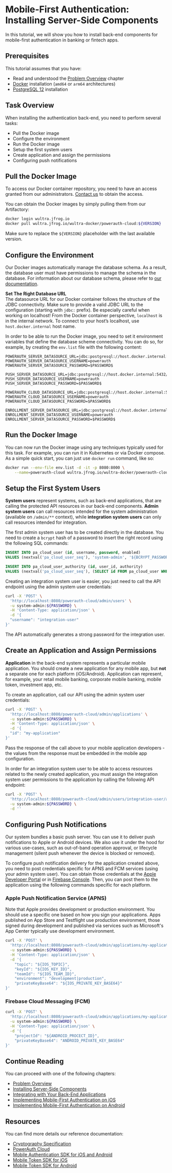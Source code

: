 # Mobile-First Authentication&#58; Installing Server-Side Components

<!-- AUTHOR joshis_tweets 2023-12-29T00:00:00Z -->
<!-- SIDEBAR _Sidebar_Server.md sticky -->
<!-- TEMPLATE tutorial -->

In this tutorial, we will show you how to install back-end components for mobile-first authentication in banking or fintech apps.

## Prerequisites

This tutorial assumes that you have:

- Read and understood the [Problem Overview](Readme.md) chapter
- [Docker](https://www.docker.com/) installation (`amd64` or `arm64` architectures)
- [PostgreSQL 12](https://www.postgresql.org/) installation

## Task Overview

When installing the authentication back-end, you need to perform several tasks:

- Pull the Docker image
- Configure the environment
- Run the Docker image
- Setup the first system users
- Create application and assign the permissions
- Configuring push notifications

## Pull the Docker Image

<!-- begin box warning -->
To access our Docker container repository, you need to have an access granted from our administrators. [Contact us](https://wultra.com/contact) to obtain the access.
<!-- end -->

You can obtain the Docker images by simply pulling them from our Artifactory:

```sh
docker login wultra.jfrog.io
docker pull wultra.jfrog.io/wultra-docker/powerauth-cloud:${VERSION}
```

Make sure to replace the `${VERSION}` placeholder with the last available version.

## Configure the Environment

<!-- begin box warning -->
Our Docker images automatically manage the database schema. As a result, the database user must have permissions to manage the schema in the database. For information about our database schema, please refer to [our documentation](/components/powerauth-cloud/develop/documentation/Database-Structure).
<!-- end -->

<!-- begin box warning -->
<strong>Set The Right Database URL</strong><br/>The datasource URL for our Docker container follows the structure of the JDBC connectivity. Make sure to provide a valid JDBC URL to the configuration (starting with `jdbc:` prefix). Be especially careful when working on localhost! From the Docker container perspective, `localhost` is in the internal network. To connect to your host’s localhost, use `host.docker.internal` host name.
<!-- end -->

In order to be able to run the Docker image, you need to set it environment variables that define the database scheme connectivity. You can do so, for example, by creating the `env.list` file with the following content:

```
POWERAUTH_SERVER_DATASOURCE_URL=jdbc:postgresql://host.docker.internal:5432/powerauth
POWERAUTH_SERVER_DATASOURCE_USERNAME=powerauth
POWERAUTH_SERVER_DATASOURCE_PASSWORD=$PASSWORD$

PUSH_SERVER_DATASOURCE_URL=jdbc:postgresql://host.docker.internal:5432/powerauth
PUSH_SERVER_DATASOURCE_USERNAME=powerauth
PUSH_SERVER_DATASOURCE_PASSWORD=$PASSWORD$

POWERAUTH_CLOUD_DATASOURCE_URL=jdbc:postgresql://host.docker.internal:5432/powerauth
POWERAUTH_CLOUD_DATASOURCE_USERNAME=powerauth
POWERAUTH_CLOUD_DATASOURCE_PASSWORD=$PASSWORD$

ENROLLMENT_SERVER_DATASOURCE_URL=jdbc:postgresql://host.docker.internal:5432/powerauth
ENROLLMENT_SERVER_DATASOURCE_USERNAME=powerauth
ENROLLMENT_SERVER_DATASOURCE_PASSWORD=$PASSWORD$
```

## Run the Docker Image

You can now run the Docker image using any techniques typically used for this task. For example, you can run it in Kubernetes or via Docker compose. As a simple quick start, you can just use `docker run` command, like so:

```sh
docker run --env-file env.list -d -it -p 8080:8000 \
    --name=powerauth-cloud wultra.jfrog.io/wultra-docker/powerauth-cloud:${VERSION}
```

## Setup the First System Users

**System users** represent systems, such as back-end applications, that are calling the protected API resources in our back-end components. **Admin system users** can call resources intended for the system administration (available on `/admin/**` context), while **integration system users** can only call resources intended for integration.

The first admin system user has to be created directly in the database. You need to create a `bcrypt` hash of a password to insert the right record using the following SQL commands:

```sql
INSERT INTO pa_cloud_user (id, username, password, enabled)
VALUES (nextval('pa_cloud_user_seq'), 'system-admin', '${BCRYPT_PASSWORD_HASH}', true);

INSERT INTO pa_cloud_user_authority (id, user_id, authority)
VALUES (nextval('pa_cloud_user_seq'), (SELECT id FROM pa_cloud_user WHERE username = 'system-admin'), 'ROLE_ADMIN');
```

Creating an integration system user is easier, you just need to call the API endpoint using the admin system user credentials:

```sh
curl -X 'POST' \
  'http://localhost:8080/powerauth-cloud/admin/users' \
  -u system-admin:${PASSWORD} \
  -H 'Content-Type: application/json' \
  -d '{
  "username": "integration-user"
}'
```

<!-- begin box success -->
The API automatically generates a strong password for the integration user.
<!-- end -->

## Create an Application and Assign Permissions

**Application** in the back-end system represents a particular mobile application. You should create a new application for any mobile app, but **not** a separate one for each platform (iOS/Android). Application can represent, for example, your retail mobile banking, corporate mobile banking, mobile token, investment app, etc.

To create an application, call our API using the admin system user credentials:

```sh
curl -X 'POST' \
  'http://localhost:8080/powerauth-cloud/admin/applications' \
  -u system-admin:${PASSWORD} \
  -H 'Content-Type: application/json' \
  -d '{
  "id": "my-application"
}'
```

<!-- begin box info -->
Pass the response of the call above to your mobile application developers - the values from the response must be embedded in the mobile app configuration.
<!-- end -->

In order for an integration system user to be able to access resources related to the newly created application, you must assign the integration system user permissions to the application by calling the following API endpoint:

```sh
curl -X 'POST' \
  'http://localhost:8080/powerauth-cloud/admin/users/integration-user/applications/my-application' \
  -u system-admin:${PASSWORD} \
  -d ''
```

## Configuring Push Notifications

Our system bundles a basic push server. You can use it to deliver push notifications to Apple or Android devices. We also use it under the hood for various use-cases, such as out-of-band operation approval, or lifecycle management (silent push whenever the device is blocked or removed).

To configure push notification delivery for the application created above, you need to post credentials specific for APNS and FCM services (using your admin system user). You can obtain those credentials at the [Apple Developer Portal](https://developer.apple.com/) or in [Firebase Console](https://firebase.google.com/). Then, you can post them to the application using the following commands specific for each platform.

### Apple Push Notification Service (APNS)

<!-- begin box info -->
Note that Apple provides development or production environment. You should use a specific one based on how you sign your applications. Apps published on App Store and Testflight use production environment, those signed during development and published via services such as Microsoft's App Center typically use development environment.
<!-- end -->

```sh
curl -X 'POST' \
  'http://localhost:8080/powerauth-cloud/admin/applications/my-application/push/apns' \
  -u system-admin:${PASSWORD} \
  -H 'Content-Type: application/json' \
  -d '{
    "topic": "${IOS_TOPIC}",
    "keyId": "${IOS_KEY_ID}",
    "teamId": "${IOS_TEAM_ID}",
    "environment": "development|production",
    "privateKeyBase64": "${IOS_PRIVATE_KEY_BASE64}"
}'
```

### Firebase Cloud Messaging (FCM)

```sh
curl -X 'POST' \
  'http://localhost:8080/powerauth-cloud/admin/applications/my-application/push/fcm' \
  -u system-admin:${PASSWORD} \
  -H 'Content-Type: application/json' \
  -d '{
    "projectId": "${ANDROID_PROCECT_ID}",
    "privateKeyBase64": "ANDROID_PRIVATE_KEY_BASE64"
}'
```

## Continue Reading

You can proceed with one of the following chapters:

- [Problem Overview](Readme.md)
- [Installing Server-Side Components](Server-Side-Tutorial-Deployment.md)
- [Integrating with Your Back-End Applications](Server-Side-Tutorial-Integration.md)
- [Implementing Mobile-First Authentication on iOS](iOS-Tutorial.md)
- [Implementing Mobile-First Authentication on Android](Android-Tutorial.md)

## Resources

You can find more details our reference documentation:

- [Cryptography Specification](/components/powerauth-crypto)
- [PowerAuth Cloud](/components/powerauth-cloud)
- [Mobile Authentication SDK for iOS and Android](/components/powerauth-mobile-sdk)
- [Mobile Token SDK for iOS](/components/mtoken-sdk-ios)
- [Mobile Token SDK for Android](/components/mtoken-sdk-android)

